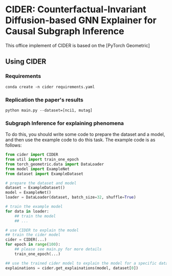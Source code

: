 # CIDER: Counterfactual-Invariant Diffusion-based GNN Explainer for Causal Subgraph Inference

This office implement of CIDER is based on the [PyTorch Geometric]

## Using CIDER
### Requirements
```shell
conda create -n cider requirements.yaml
```
### Replication the paper's results
```shell
python main.py --dataset=[nci1, mutag]
```

### Subgraph Inference for explaining phenomena
To do this, you should write some code to prepare the dataset and a model, and then use the example code to do this task. The example code is as follows:
```python
from cider import CIDER
from util import train_one_epoch
from torch_geometric.data import DataLoader
from model import ExampleNet
from dataset import ExampleDataset

# prepare the dataset and model
dataset = ExampleDataset()
model = ExampleNet()
loader = DataLoader(dataset, batch_size=32, shuffle=True)

# train the example model
for data in loader:
    ## train the model
    ## ...

# use CIDER to explain the model
## train the cider model
cider = CIDER(...)
for epoch in range(100):
    ## please see main.py for more details
    train_one_epoch(...)

## use the trained cider model to explain the model for a specific data(e.g. dataset[0])
explainations = cider.get_explainations(model, dataset[0])

```


